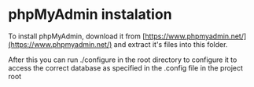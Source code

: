 # phpMyAdmin instalation

To install phpMyAdmin, download it from [https://www.phpmyadmin.net/](https://www.phpmyadmin.net/) and extract it's files into this folder.

After this you can run ./configure in the root directory to configure it to access the correct database as specified in the .config file in the project root
